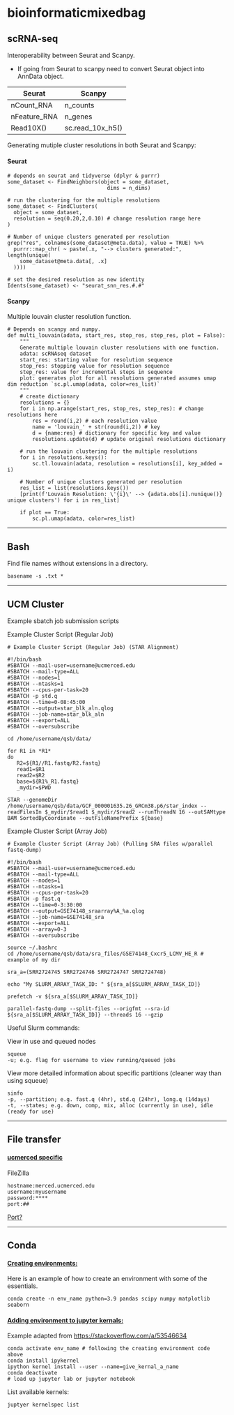 # bioinformaticmixedbag


## scRNA-seq

Interoperability between Seurat and Scanpy.
 - If going from Seurat to scanpy need to convert Seurat object into AnnData object.




| Seurat       | Scanpy           |
|--------------|------------------|
| nCount_RNA   | n_counts         |
| nFeature_RNA | n_genes          |
| Read10X()    | sc.read_10x_h5() |




Generating mutiple cluster resolutions in both Seurat and Scanpy:


#### Seurat

    # depends on seurat and tidyverse (dplyr & purrr)
    some_dataset <- FindNeighbors(object = some_dataset,
                                    dims = n_dims)

    # run the clustering for the multiple resolutions
    some_dataset <- FindClusters(
      object = some_dataset,
      resolution = seq(0.20,2,0.10) # change resolution range here
    )

    # Number of unique clusters generated per resolution
    grep("res", colnames(some_dataset@meta.data), value = TRUE) %>%
      purrr::map_chr( ~ paste(.x, "--> clusters generated:", length(unique(
        some_dataset@meta.data[, .x]
      ))))

    # set the desired resolution as new identity
    Idents(some_dataset) <- "seurat_snn_res.#.#"




#### Scanpy

Multiple louvain cluster resolution function.


    # Depends on scanpy and numpy.
    def multi_louvain(adata, start_res, stop_res, step_res, plot = False):
        """
        Generate multiple louvain cluster resolutions with one function.
        adata: scRNAseq dataset
        start_res: starting value for resolution sequence
        stop_res: stopping value for resolution sequence
        step_res: value for incremental steps in sequence
        plot: generates plot for all resolutions generated assumes umap dim reduction `sc.pl.umap(adata, color=res_list)`
        """
        # create dictionary
        resolutions = {}
        for i in np.arange(start_res, stop_res, step_res): # change resolutions here
            res = round(i,2) # each resolution value
            name = 'louvain_' + str(round(i,2)) # key
            d = {name:res} # dictionary for specific key and value
            resolutions.update(d) # update original resolutions dictionary

        # run the louvain clustering for the multiple resolutions
        for i in resolutions.keys():
            sc.tl.louvain(adata, resolution = resolutions[i], key_added = i)

        # Number of unique clusters generated per resolution
        res_list = list(resolutions.keys())
        [print(f'Louvain Resolution: \'{i}\' --> {adata.obs[i].nunique()} unique clusters') for i in res_list]

        if plot == True:
            sc.pl.umap(adata, color=res_list)


---
## Bash

Find file names without extensions in a directory. 

`basename -s .txt *`



---
## UCM Cluster

Example sbatch job submission scripts

Example Cluster Script (Regular Job)

    # Example Cluster Script (Regular Job) (STAR Alignment)

    #!/bin/bash
    #SBATCH --mail-user=username@ucmerced.edu
    #SBATCH --mail-type=ALL
    #SBATCH --nodes=1
    #SBATCH --ntasks=1
    #SBATCH --cpus-per-task=20
    #SBATCH -p std.q
    #SBATCH --time=0-08:45:00
    #SBATCH --output=star_blk_aln.qlog
    #SBATCH --job-name=star_blk_aln
    #SBATCH --export=ALL
    #SBATCH --oversubscribe

    cd /home/username/qsb/data/

    for R1 in *R1*
    do
       R2=${R1//R1.fastq/R2.fastq}
       read1=$R1
       read2=$R2
       base=${R1%_R1.fastq}
       _mydir=$PWD

    STAR --genomeDir /home/username/qsb/data/GCF_000001635.26_GRCm38.p6/star_index --readFilesIn $_mydir/$read1 $_mydir/$read2 --runThreadN 16 --outSAMtype BAM SortedByCoordinate --outFileNamePrefix ${base}



Example Cluster Script (Array Job)

    # Example Cluster Script (Array Job) (Pulling SRA files w/parallel fastq-dump)

    #!/bin/bash
    #SBATCH --mail-user=username@ucmerced.edu
    #SBATCH --mail-type=ALL
    #SBATCH --nodes=1
    #SBATCH --ntasks=1
    #SBATCH --cpus-per-task=20
    #SBATCH -p fast.q
    #SBATCH --time=0-3:30:00
    #SBATCH --output=GSE74148_sraarray%A_%a.qlog
    #SBATCH --job-name=GSE74148_sra
    #SBATCH --export=ALL
    #SBATCH --array=0-3
    #SBATCH --oversubscribe

    source ~/.bashrc
    cd /home/username/qsb/data/sra_files/GSE74148_Cxcr5_LCMV_HE_R # example of my dir

    sra_a=(SRR2724745 SRR2724746 SRR2724747 SRR2724748)

    echo "My SLURM_ARRAY_TASK_ID: " ${sra_a[$SLURM_ARRAY_TASK_ID]}

    prefetch -v ${sra_a[$SLURM_ARRAY_TASK_ID]}

    parallel-fastq-dump --split-files --origfmt --sra-id ${sra_a[$SLURM_ARRAY_TASK_ID]} --threads 16 --gzip


Useful Slurm commands:

View in use and queued nodes

    squeue
    -u; e.g. flag for username to view running/queued jobs



View more detailed information about specific partitions (cleaner way than using squeue)

    sinfo
    -p, --partition; e.g. fast.q (4hr), std.q (24hr), long.q (14days)
    -t, --states; e.g. down, comp, mix, alloc (currently in use), idle (ready for use)





---
## File transfer

#### [ucmerced specific](https://github.com/ucmerced/merced-cluster/wiki/Transferring-Files)


FileZilla

    hostname:merced.ucmerced.edu
    username:myusername
    password:****
    port:##

[Port?](https://serverfault.com/questions/74176/what-port-does-sftp-use/167872)


---
## Conda

#### [Creating environments:](https://conda.io/projects/conda/en/latest/user-guide/tasks/manage-environments.html#creating-an-environment-with-commands)

Here is an example of how to create an environment with some of the essentials.


    conda create -n env_name python=3.9 pandas scipy numpy matplotlib seaborn


#### [Adding environment to jupyter kernals:](https://stackoverflow.com/a/53546634)

Example adapted from https://stackoverflow.com/a/53546634

    conda activate env_name # following the creating environment code above
    conda install ipykernel
    ipython kernel install --user --name=give_kernal_a_name
    conda deactivate
    # load up jupyter lab or jupyter notebook     


List available kernels:

`juptyer kernelspec list`



